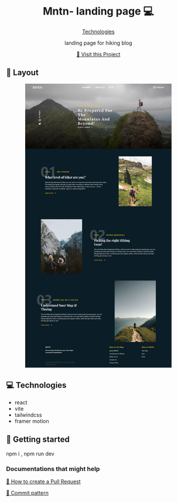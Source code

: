 <h1 align="center" style="font-weight: bold;">Mntn- landing page 💻</h1>

<p align="center">
<a href="#tech">Technologies</a>

</p>

<p align="center">landing page for hiking blog</p>

<p align="center">
<a href="https://mntn-landing-page.onrender.com">📱 Visit this Project</a>
</p>
 
<h2 id="layout">🎨 Layout</h2>

<p align="center">

<img src="././public/assets/MNTN-Landing-page.png" alt="Random Image" width="400px">
</p>
 
<h2 id="technologies">💻 Technologies</h2>

- react
- vite
- tailwindcss
- framer motion

<h2 id="started">🚀 Getting started</h2>

npm i ,
npm run dev

<h3>Documentations that might help</h3>

[📝 How to create a Pull Request](https://www.atlassian.com/br/git/tutorials/making-a-pull-request)

[💾 Commit pattern](https://gist.github.com/joshbuchea/6f47e86d2510bce28f8e7f42ae84c716)

